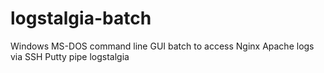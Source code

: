 # logstalgia-batch
Windows MS-DOS command line GUI batch to access Nginx Apache logs via SSH Putty pipe logstalgia
